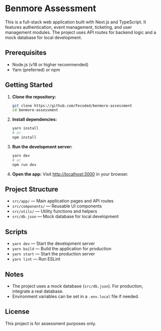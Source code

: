 # Benmore Assessment

This is a full-stack web application built with Next.js and TypeScript. It features authentication, event management, ticketing, and user management modules. The project uses API routes for backend logic and a mock database for local development.

## Prerequisites

- Node.js (v18 or higher recommended)
- Yarn (preferred) or npm

## Getting Started

1. **Clone the repository:**

   ```bash
   git clone https://github.com/Fecoded/benmore-assessment
   cd benmore-assessment
   ```

2. **Install dependencies:**

   ```bash
   yarn install
   # or
   npm install
   ```

3. **Run the development server:**

   ```bash
   yarn dev
   # or
   npm run dev
   ```

4. **Open the app:**
   Visit [http://localhost:3000](http://localhost:3000) in your browser.

## Project Structure

- `src/app/` — Main application pages and API routes
- `src/components/` — Reusable UI components
- `src/utils/` — Utility functions and helpers
- `src/db.json` — Mock database for local development

## Scripts

- `yarn dev` — Start the development server
- `yarn build` — Build the application for production
- `yarn start` — Start the production server
- `yarn lint` — Run ESLint

## Notes

- The project uses a mock database (`src/db.json`). For production, integrate a real database.
- Environment variables can be set in a `.env.local` file if needed.

## License

This project is for assessment purposes only.
